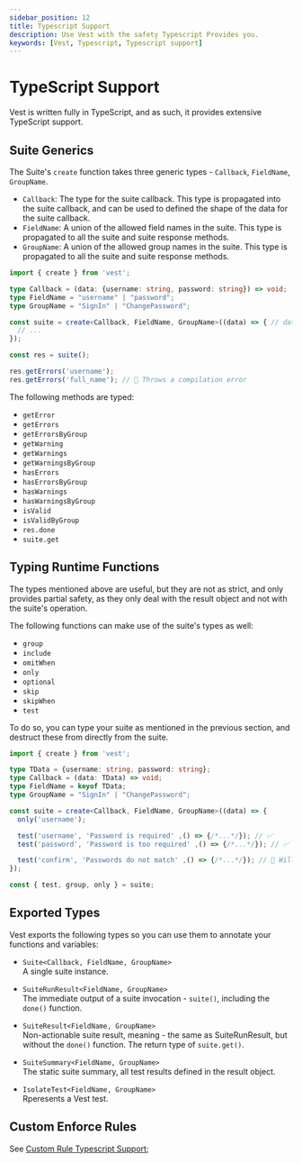 ```yaml
---
sidebar_position: 12
title: Typescript Support
description: Use Vest with the safety Typescript Provides you.
keywords: [Vest, Typescript, Typescript support]
---
```


# TypeScript Support

Vest is written fully in TypeScript, and as such, it provides extensive TypeScript support.

## Suite Generics

The Suite's `create` function takes three generic types - `Callback`, `FieldName`, `GroupName`.

- `Callback`: The type for the suite callback. This type is propagated into the suite callback, and can be used to defined the shape of the data for the suite callback.
- `FieldName`: A union of the allowed field names in the suite. This type is propagated to all the suite and suite response methods.
- `GroupName`: A union of the allowed group names in the suite. This type is propagated to all the suite and suite response methods.

```typescript
import { create } from 'vest';

type Callback = (data: {username: string, password: string}) => void;
type FieldName = "username" | "password";
type GroupName = "SignIn" | "ChangePassword";

const suite = create<Callback, FieldName, GroupName>((data) => { // data is now typed
  // ...
});

const res = suite();

res.getErrors('username');
res.getErrors('full_name'); // 🚨 Throws a compilation error
```

The following methods are typed:

- `getError`
- `getErrors`
- `getErrorsByGroup`
- `getWarning`
- `getWarnings`
- `getWarningsByGroup`
- `hasErrors`
- `hasErrorsByGroup`
- `hasWarnings`
- `hasWarningsByGroup`
- `isValid`
- `isValidByGroup`
- `res.done`
- `suite.get`

## Typing Runtime Functions

The types mentioned above are useful, but they are not as strict, and only provides partial safety, as they only deal with the result object and not with the suite's operation.

The following functions can make use of the suite's types as well:

- `group`
- `include`
- `omitWhen`
- `only`
- `optional`
- `skip`
- `skipWhen`
- `test`

To do so, you can type your suite as mentioned in the previous section, and destruct these from directly from the suite.

```typescript
import { create } from 'vest';

type TData = {username: string, password: string};
type Callback = (data: TData) => void;
type FieldName = keyof TData;
type GroupName = "SignIn" | "ChangePassword";

const suite = create<Callback, FieldName, GroupName>((data) => {
  only('username');

  test('username', 'Password is required' ,() => {/*...*/}); // ✅
  test('password', 'Password is too required' ,() => {/*...*/}); // ✅

  test('confirm', 'Passwords do not match' ,() => {/*...*/}); // 🚨 Will throw a compilation error
});

const { test, group, only } = suite;
```

## Exported Types

Vest exports the following types so you can use them to annotate your functions and variables:

- `Suite<Callback, FieldName, GroupName>`<br/>
  A single suite instance.

- `SuiteRunResult<FieldName, GroupName>`<br/>
  The immediate output of a suite invocation - `suite()`, including the `done()` function.

- `SuiteResult<FieldName, GroupName>`<br/>
  Non-actionable suite result, meaning - the same as SuiteRunResult, but without the `done()` function. The return type of `suite.get()`.

- `SuiteSummary<FieldName, GroupName>`<br/>
  The static suite summary, all test results defined in the result object.

- `IsolateTest<FieldName, GroupName>`<br/>
  Rperesents a Vest test.

## Custom Enforce Rules

See [Custom Rule Typescript Support](./enforce/creating_custom_rules.md#custom-rule-typescript-support);
